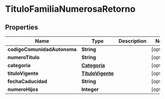 # TituloFamiliaNumerosaRetorno

## Properties
Name | Type | Description | Notes
------------ | ------------- | ------------- | -------------
**codigoComunidadAutonoma** | **String** |  |  [optional]
**numeroTitulo** | **String** |  |  [optional]
**categoria** | [**Categoria**](Categoria.md) |  |  [optional]
**tituloVigente** | [**TituloVigente**](TituloVigente.md) |  |  [optional]
**fechaCaducidad** | **String** |  |  [optional]
**numeroHijos** | **Integer** |  |  [optional]

